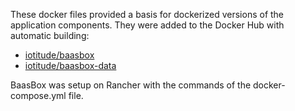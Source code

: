 These docker files provided a basis for dockerized versions of the application components. They were added to the Docker Hub with automatic building:

- [iotitude/baasbox](https://hub.docker.com/r/iotitude/baasbox/)
- [iotitude/baasbox-data](https://hub.docker.com/r/iotitude/baasbox-data/)

BaasBox was setup on Rancher with the commands of the docker-compose.yml file.

